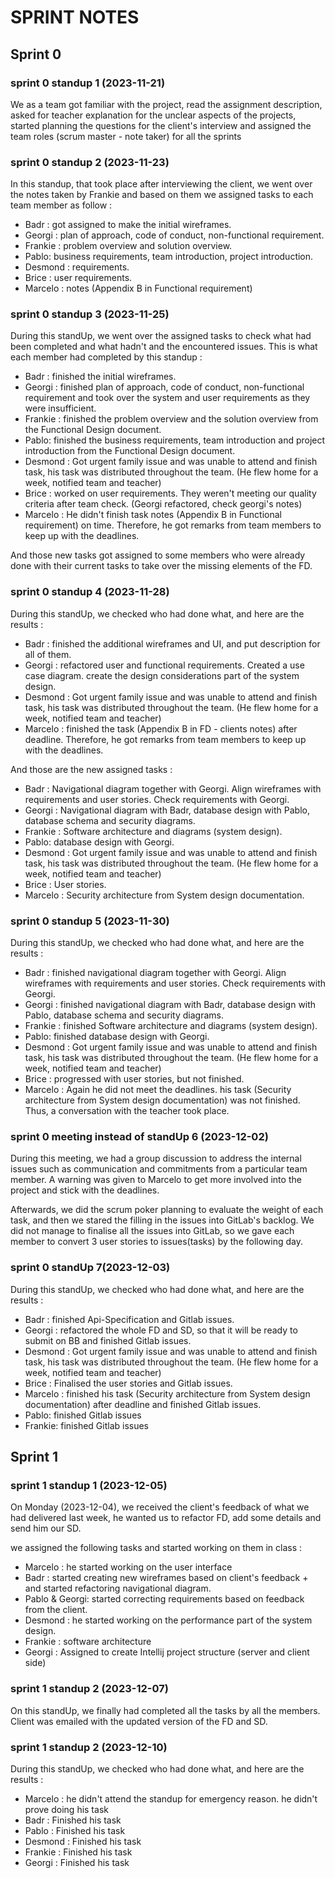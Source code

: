 # SPRINT NOTES



## Sprint 0
### sprint 0 standup 1 (2023-11-21)

We as a team got familiar with the project, read the assignment description, asked for teacher explanation for the unclear aspects of the projects, started planning the questions for the client's interview and assigned the team roles (scrum master - note taker) for all the sprints  

### sprint 0 standup 2 (2023-11-23)

In this standup, that took place after interviewing the client, we went over the notes taken by Frankie and based on them we assigned tasks to each team member as follow : 
* Badr : got assigned to make the initial wireframes.
* Georgi : plan of approach, code of conduct, non-functional requirement.
* Frankie : problem overview and solution overview.
* Pablo: business requirements, team introduction, project introduction. 
* Desmond : requirements.
* Brice : user requirements.
* Marcelo : notes (Appendix B in Functional requirement)


### sprint 0 standup 3 (2023-11-25)

During this standUp, we went over the assigned tasks to check what had been completed and what hadn't and the encountered issues.
This is what each member had completed by this standup : 
* Badr : finished the initial wireframes. 
* Georgi : finished plan of approach, code of conduct, non-functional requirement and took over the system and user requirements as they were insufficient.
* Frankie : finished the problem overview and the solution overview from the Functional Design document.
* Pablo: finished the business requirements, team introduction and project introduction from the Functional Design document.
* Desmond : Got urgent family issue and was unable to attend and finish task, his task was distributed throughout the team. (He flew home for a week, notified team and teacher)
* Brice : worked on user requirements. They weren't meeting our quality criteria after team check. (Georgi refactored, check georgi's notes)
* Marcelo : He didn't finish task notes (Appendix B in Functional requirement) on time. Therefore, he got remarks from team members to keep up with the deadlines.

And those new tasks got assigned to some members who were already done with their current tasks to take over the missing elements of the FD.


### sprint 0 standup 4 (2023-11-28)
During this standUp, we checked who had done what, and here are the results : 
* Badr : finished the additional wireframes and UI, and put description for all of them. 
* Georgi : refactored user and functional requirements. Created a use case diagram. create the design considerations part of the system design.
* Desmond : Got urgent family issue and was unable to attend and finish task, his task was distributed throughout the team. (He flew home for a week, notified team and teacher)
* Marcelo : finished the task (Appendix B in FD - clients notes) after deadline. Therefore, he got remarks from team members to keep up with the deadlines.

And those are the new assigned tasks : 

* Badr : Navigational diagram together with Georgi. Align wireframes with requirements and user stories. Check requirements with Georgi.
* Georgi : Navigational diagram with Badr, database design with Pablo, database schema and security diagrams.
* Frankie : Software architecture and diagrams (system design).
* Pablo: database design with Georgi. 
* Desmond : Got urgent family issue and was unable to attend and finish task, his task was distributed throughout the team. (He flew home for a week, notified team and teacher)
* Brice : User stories.
* Marcelo : Security architecture from System design documentation.

### sprint 0 standup 5 (2023-11-30)
During this standUp, we checked who had done what, and here are the results :

* Badr : finished navigational diagram together with Georgi. Align wireframes with requirements and user stories. Check requirements with Georgi.
* Georgi : finished navigational diagram with Badr, database design with Pablo, database schema and security diagrams.
* Frankie : finished Software architecture and diagrams (system design).
* Pablo: finished database design with Georgi.
* Desmond : Got urgent family issue and was unable to attend and finish task, his task was distributed throughout the team. (He flew home for a week, notified team and teacher)
* Brice : progressed with user stories, but not finished.
* Marcelo : Again he did not meet the deadlines. his task (Security architecture from System design documentation) was not finished. Thus, a conversation with the teacher took place.


### sprint 0 meeting instead of standUp 6 (2023-12-02)
During this meeting, we had a group discussion to address the internal issues such as communication and commitments from a particular team member. 
A warning was given to Marcelo to get more involved into the project and stick with the deadlines. 

Afterwards, we did the scrum poker planning to evaluate the weight of each task, and then we stared the filling in the issues into GitLab's backlog. We did not manage to finalise all the issues into GitLab, so we gave each member to convert 3 user stories to issues(tasks) by the following day.

### sprint 0  standUp 7(2023-12-03)
During this standUp, we checked who had done what, and here are the results :

* Badr : finished Api-Specification and Gitlab issues. 
* Georgi : refactored the whole FD and SD, so that it will be ready to submit on BB and finished Gitlab issues.
* Desmond : Got urgent family issue and was unable to attend and finish task, his task was distributed throughout the team. (He flew home for a week, notified team and teacher)
* Brice : Finalised the user stories and Gitlab issues.
* Marcelo : finished his task (Security architecture from System design documentation) after deadline and finished Gitlab issues. 
* Pablo: finished Gitlab issues
* Frankie: finished Gitlab issues

## Sprint 1
### sprint 1 standup 1 (2023-12-05)
On Monday (2023-12-04), we received the client's feedback of what we had delivered last week, he wanted us to refactor FD, add some details and send him our SD. 

we assigned the following tasks and started working on them in class : 
* Marcelo : he started working on the user interface  
* Badr : started creating new wireframes based on client's feedback + and started refactoring navigational diagram.
* Pablo & Georgi: started correcting requirements based on feedback from the client.
* Desmond : he started working on the performance part of the system design.
* Frankie : software architecture
* Georgi  : Assigned to create Intellij project structure (server and client side)


### sprint 1 standup 2 (2023-12-07)
On this standUp, we finally had completed all the tasks by all the members. Client was emailed with the updated version of the FD and SD.


### sprint 1 standup 2 (2023-12-10)
During this standUp, we checked who had done what, and here are the results :

* Marcelo : he didn't attend the standup for emergency reason. he didn't prove doing his task
* Badr : Finished his task
* Pablo : Finished his task
* Desmond : Finished his task
* Frankie : Finished his task
* Georgi  : Finished his task